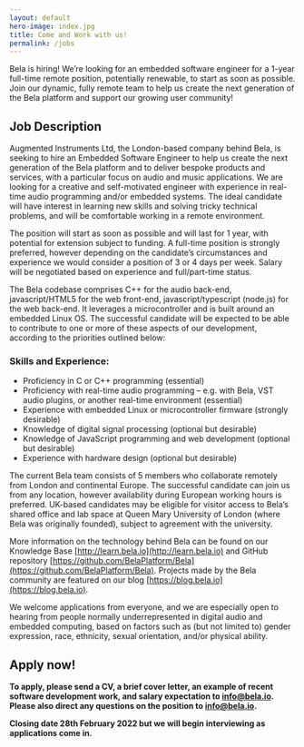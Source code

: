 ```yaml
---
layout: default
hero-image: index.jpg
title: Come and Work with us!
permalink: /jobs
---
```


Bela is hiring! We’re looking for an embedded software engineer for a 1-year full-time remote position, potentially renewable, to start as soon as possible. Join our dynamic, fully remote team to help us create the next generation of the Bela platform and support our growing user community!

## Job Description

Augmented Instruments Ltd, the London-based company behind Bela, is seeking to hire an Embedded Software Engineer to help us create the next generation of the Bela platform and to deliver bespoke products and services, with a particular focus on audio and music applications. We are looking for a creative and self-motivated engineer with experience in real-time audio programming and/or embedded systems. The ideal candidate will have interest in learning new skills and solving tricky technical problems, and will be comfortable working in a remote environment.

The position will start as soon as possible and will last for 1 year, with potential for extension subject to funding. A full-time position is strongly preferred, however depending on the candidate’s circumstances and experience we would consider a position of 3 or 4 days per week. Salary will be negotiated based on experience and full/part-time status.

The Bela codebase comprises C++ for the audio back-end, javascript/HTML5 for the web front-end, javascript/typescript (node.js) for the web back-end. It leverages a microcontroller and is built around an embedded Linux OS. The successful candidate will be expected to be able to contribute to one or more of these aspects of our development, according to the priorities outlined below:

### Skills and Experience:
- Proficiency in C or C++ programming (essential)
- Proficiency with real-time audio programming – e.g. with Bela, VST audio plugins, or another real-time environment (essential)
- Experience with embedded Linux or microcontroller firmware (strongly desirable)
- Knowledge of digital signal processing (optional but desirable)
- Knowledge of JavaScript programming and web development (optional but desirable)
- Experience with hardware design (optional but desirable)

The current Bela team consists of 5 members who collaborate remotely from London and continental Europe. The successful candidate can join us from any location, however availability during European working hours is preferred. UK-based candidates may be eligible for visitor access to Bela’s shared office and lab space at Queen Mary University of London (where Bela was originally founded), subject to agreement with the university.

More information on the technology behind Bela can be found on our Knowledge Base [http://learn.bela.io](http://learn.bela.io) and GitHub repository [https://github.com/BelaPlatform/Bela](https://github.com/BelaPlatform/Bela). Projects made by the Bela community are featured on our blog [https://blog.bela.io](https://blog.bela.io).

We welcome applications from everyone, and we are especially open to hearing from people normally underrepresented in digital audio and embedded computing, based on factors such as (but not limited to) gender expression, race, ethnicity, sexual orientation, and/or physical ability.

## Apply now!

**To apply, please send a CV, a brief cover letter, an example of recent software development work, and salary expectation to info@bela.io. Please also direct any questions on the position to info@bela.io.**

**Closing date 28th February 2022 but we will begin interviewing as applications come in.**
